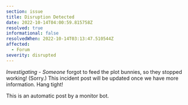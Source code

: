 ```yaml
---
section: issue
title: Disruption Detected
date: 2022-10-14T04:00:59.815758Z
resolved: true
informational: false
resolvedWhen: 2022-10-14T03:13:47.510544Z
affected:
  - Forum
severity: disrupted
---
```

*Investigating* - _Someone_ forgot to feed the plot bunnies, so they stopped working! (Sorry.) This incident post will be updated once we have more information. Hang tight!

This is an automatic post by a monitor bot.
        